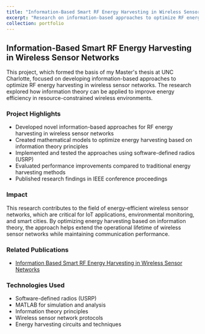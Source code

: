 ```yaml
---
title: "Information-Based Smart RF Energy Harvesting in Wireless Sensor Networks"
excerpt: "Research on information-based approaches to optimize RF energy harvesting in wireless sensor networks.<br/><img src='/images/rf-energy.png'>"
collection: portfolio
---
```


## Information-Based Smart RF Energy Harvesting in Wireless Sensor Networks

This project, which formed the basis of my Master's thesis at UNC Charlotte, focused on developing information-based approaches to optimize RF energy harvesting in wireless sensor networks. The research explored how information theory can be applied to improve energy efficiency in resource-constrained wireless environments.

### Project Highlights

* Developed novel information-based approaches for RF energy harvesting in wireless sensor networks
* Created mathematical models to optimize energy harvesting based on information theory principles
* Implemented and tested the approaches using software-defined radios (USRP)
* Evaluated performance improvements compared to traditional energy harvesting methods
* Published research findings in IEEE conference proceedings

### Impact

This research contributes to the field of energy-efficient wireless sensor networks, which are critical for IoT applications, environmental monitoring, and smart cities. By optimizing energy harvesting based on information theory, the approach helps extend the operational lifetime of wireless sensor networks while maintaining communication performance.

### Related Publications

* [Information Based Smart RF Energy Harvesting in Wireless Sensor Networks](/publication/2019-10-01-information-based-rf)

### Technologies Used

* Software-defined radios (USRP)
* MATLAB for simulation and analysis
* Information theory principles
* Wireless sensor network protocols
* Energy harvesting circuits and techniques
